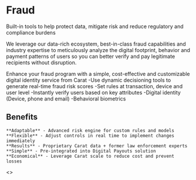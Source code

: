 # Fraud

Built-in tools to help protect data, mitigate risk and reduce regulatory and compliance burdens

We leverage our data-rich ecosystem, best-in-class fraud capabilities and industry expertise to meticulously analyze the digital footprint, behavior and payment patterns of users so you can better verify and pay legitimate recipients without disruption.


Enhance your fraud program with a simple, cost-effective and customizable digital identity service from Carat
 -Use dynamic decisioning tools to generate real-time fraud risk scores
 -Set rules at transaction, device and user level
 -Instantly verify users based on key attributes
 -Digital identity (Device, phone and email)
 -Behavioral biometrics

## Benefits

    **Adaptable** - Advanced risk engine for custom rules and models
    **Flexible** - Adjust controls in real time to implement changes immediately
    **Results** - Proprietary Carat data + former law enforcement experts
    **Simple** - Pre-integrated into Digital Payouts solution
    **Economical** - Leverage Carat scale to reduce cost and prevent losses


<<MORE DETAIL>>